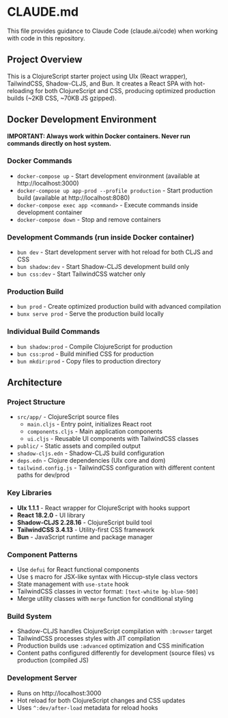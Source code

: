 # CLAUDE.md

This file provides guidance to Claude Code (claude.ai/code) when working with code in this repository.

## Project Overview

This is a ClojureScript starter project using UIx (React wrapper), TailwindCSS, Shadow-CLJS, and Bun. It creates a React SPA with hot-reloading for both ClojureScript and CSS, producing optimized production builds (~2KB CSS, ~70KB JS gzipped).

## Docker Development Environment

**IMPORTANT: Always work within Docker containers. Never run commands directly on host system.**

### Docker Commands
- `docker-compose up` - Start development environment (available at http://localhost:3000)
- `docker-compose up app-prod --profile production` - Start production build (available at http://localhost:8080)
- `docker-compose exec app <command>` - Execute commands inside development container
- `docker-compose down` - Stop and remove containers

### Development Commands (run inside Docker container)
- `bun dev` - Start development server with hot reload for both CLJS and CSS
- `bun shadow:dev` - Start Shadow-CLJS development build only
- `bun css:dev` - Start TailwindCSS watcher only

### Production Build
- `bun prod` - Create optimized production build with advanced compilation
- `bunx serve prod` - Serve the production build locally

### Individual Build Commands
- `bun shadow:prod` - Compile ClojureScript for production
- `bun css:prod` - Build minified CSS for production
- `bun mkdir:prod` - Copy files to production directory

## Architecture

### Project Structure
- `src/app/` - ClojureScript source files
  - `main.cljs` - Entry point, initializes React root
  - `components.cljs` - Main application components 
  - `ui.cljs` - Reusable UI components with TailwindCSS classes
- `public/` - Static assets and compiled output
- `shadow-cljs.edn` - Shadow-CLJS build configuration
- `deps.edn` - Clojure dependencies (UIx core and dom)
- `tailwind.config.js` - TailwindCSS configuration with different content paths for dev/prod

### Key Libraries
- **UIx 1.1.1** - React wrapper for ClojureScript with hooks support
- **React 18.2.0** - UI library
- **Shadow-CLJS 2.28.16** - ClojureScript build tool
- **TailwindCSS 3.4.13** - Utility-first CSS framework
- **Bun** - JavaScript runtime and package manager

### Component Patterns
- Use `defui` for React functional components
- Use `$` macro for JSX-like syntax with Hiccup-style class vectors
- State management with `use-state` hook
- TailwindCSS classes in vector format: `[text-white bg-blue-500]`
- Merge utility classes with `merge` function for conditional styling

### Build System
- Shadow-CLJS handles ClojureScript compilation with `:browser` target
- TailwindCSS processes styles with JIT compilation
- Production builds use `:advanced` optimization and CSS minification
- Content paths configured differently for development (source files) vs production (compiled JS)

### Development Server
- Runs on http://localhost:3000
- Hot reload for both ClojureScript changes and CSS updates
- Uses `^:dev/after-load` metadata for reload hooks